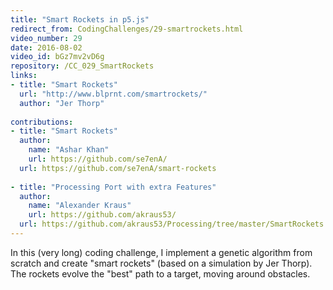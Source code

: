 ```yaml
---
title: "Smart Rockets in p5.js"
redirect_from: CodingChallenges/29-smartrockets.html
video_number: 29
date: 2016-08-02
video_id: bGz7mv2vD6g
repository: /CC_029_SmartRockets
links:
- title: "Smart Rockets"  
  url: "http://www.blprnt.com/smartrockets/"
  author: "Jer Thorp"
  
contributions:  
- title: "Smart Rockets"
  author: 
    name: "Ashar Khan"
    url: https://github.com/se7enA/
  url: https://github.com/se7enA/smart-rockets
  
- title: "Processing Port with extra Features"
  author: 
    name: "Alexander Kraus"
    url: https://github.com/akraus53/
  url: https://github.com/akraus53/Processing/tree/master/SmartRockets
---
```


In this (very long) coding challenge, I implement a genetic algorithm from scratch and create "smart rockets" (based on a simulation by Jer Thorp).  The rockets evolve the "best" path to a target, moving around obstacles.

